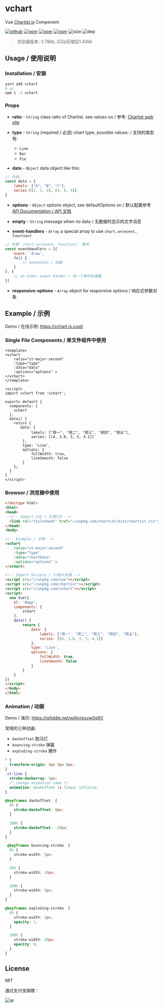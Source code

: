 # vchart

Vue [Chartist.js](https://gionkunz.github.io/chartist-js) Component

[![github](https://img.shields.io/github/followers/willin.svg?style=social&label=Follow)](https://github.com/willin) [![npm](https://img.shields.io/npm/v/vchart.svg)](https://npmjs.org/package/vchart) [![npm](https://img.shields.io/npm/dm/vchart.svg)](https://npmjs.org/package/vchart) [![npm](https://img.shields.io/npm/dt/vchart.svg)](https://npmjs.org/package/vchart) ![size](https://img.shields.io/github/size/willin/vchart/dist/vchart.min.js.svg) ![dep](https://img.shields.io/david/willin/vchart.svg)

> 浏览器版本: 3.78kb, GZip压缩后1.42kb

## Usage / 使用说明

### Installation / 安装

```bash
yarn add vchart
# or
npm i -S vchart
```

### Props

- __ratio__ - `String` 
 class ratio of Chartist. see values on / 参考: [Chartist web site](https://gionkunz.github.io/chartist-js/getting-started.html#as-simple-as-it-can-get)

- __type__ - `String` (required / 必选) 
chart type, possible values: / 支持的类型有:
    - `Line`
    - `Bar`
    - `Pie`

- __data__ - `Object` data object like this:
```js
// 示例:
const data = {
    labels: ["A", "B", "C"],
    series:[[1, 3, 2], [4, 6, 5]]
}
```

- __options__ - `Object`
options object, see defaultOptions on / 默认配置参考 [API Documentation / API 文档](https://gionkunz.github.io/chartist-js/api-documentation.html)

- __empty__ - `String` 
message when no data / 无数据时显示的文字消息

- __event-handlers__ - `Array` 
a special array to use `chart.on(event, function)`
```javascript
// 处理 `chart.on(event, function)` 事件
const eventHandlers = [{
    event: 'draw',
    fn() {
        // animation / 动画
    }
}, {
    // an other event hander / 另一个事件处理器
}]
```

- __responsive-options__ - `Array`
object for responsive options / 响应式参数对象


## Example / 示例

Demo / 在线示例: <https://vchart.js.cool/>

### Single File Components / 单文件组件中使用

```vue
<template>
<vchart
    ratio="ct-major-second"
    :type="type"
    :data="data"
    :options="options" >
</vchart>
</template>

<script>
import vchart from 'vchart';

exports default {
  components: {
    vchart
  },
  data() {
    return {
       data: {
            labels: ["周一", "周二", "周三", "周四", "周五"],
            series: [[4, 3.8, 3, 5, 4.1]]
        },
        type: 'Line',
        options: {
            fullWidth: true,
            lineSmooth: false
        }
    };
  }
}
</script>
```

### Browser / 浏览器中使用

```html
<!doctype html>
<html>
<head>
  <!-- Import CSS / 引用CSS -->
  <link rel="stylesheet" href="//unpkg.com/chartist/dist/chartist.css">
</head>
<body>

<!-- Example / 示例 -->
<vchart
    ratio="ct-major-second"
    :type="type"
    :data="chartData"
    :options="options" >
</vchart>

<!-- Import Scripts / 引用JS资源 -->
<script src="//unpkg.com/vue"></script>
<script src="//unpkg.com/chartist"></script>
<script src="//unpkg.com/vchart"></script>
<script>
  new Vue({
    el: '#app',
    components: {
        vchart
    },
    data() {
        return {
            data: {
                labels: ["周一", "周二", "周三", "周四", "周五"],
                series: [[4, 3.8, 3, 5, 4.1]]
            },
            type: 'Line',
            options: {
                fullWidth: true,
                lineSmooth: false
            }
        }
    }
})
</script>
</body>
</html>
```

### Animation / 动画

Demo / 演示: https://jsfiddle.net/willin/esvw0q91/

常用的三种动画:

- `dashoffset` 跑马灯
- `bouncing-stroke` 弹簧
- `exploding-stroke` 爆炸

```css
* {
  transform-origin: 0px 0px 0px;
}
.ct-line {
  stroke-dasharray: 5px;
  /* change animation name */
  animation: dashoffset 1s linear infinite;
}

@keyframes dashoffset  {
  0% {
    stroke-dashoffset: 0px;
  }

  100% {
    stroke-dashoffset: -20px;
  }
}

 @keyframes bouncing-stroke  {
  0% {
    stroke-width: 5px;
  }

  50% {
    stroke-width: 10px;
  }

  100% {
    stroke-width: 5px;
  }
}

@keyframes exploding-stroke  {
  0% {
    stroke-width: 2px;
    opacity: 1;
  }

  100% {
    stroke-width: 20px;
    opacity: 0;
  }
}
```

## License

MIT

通过支付宝捐赠：

![qr](https://cloud.githubusercontent.com/assets/1890238/15489630/fccbb9cc-2193-11e6-9fed-b93c59d6ef37.png)
